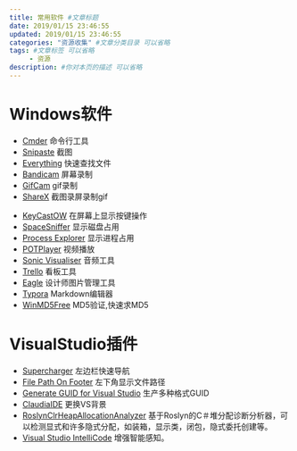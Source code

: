```yaml
---
title: 常用软件 #文章标题
date: 2019/01/15 23:46:55
updated: 2019/01/15 23:46:55
categories: "资源收集" #文章分类目录 可以省略
tags: #文章标签 可以省略
     - 资源
description: #你对本页的描述 可以省略
---
```


# Windows软件

- [Cmder](http://cmder.net/) 命令行工具
- [Snipaste](https://zh.snipaste.com/) 截图
- [Everything](http://www.voidtools.com/) 快速查找文件
- [Bandicam](https://www.bandicam.cn/) 屏幕录制
- [GifCam](https://gifcam.en.softonic.com/) gif录制   
- [ShareX](https://getsharex.com/) 截图录屏录制gif
<!-- more -->
- [KeyCastOW](https://brookhong.github.io/2014/04/28/keycast-on-windows.html) 在屏幕上显示按键操作
- [SpaceSniffer](http://www.uderzo.it/main_products/space_sniffer/) 显示磁盘占用
- [Process Explorer](https://docs.microsoft.com/zh-cn/sysinternals/downloads/process-explorer) 显示进程占用
- [POTPlayer](http://potplayer.daum.net/?lang=zh_CN) 视频播放
- [Sonic Visualiser](https://www.sonicvisualiser.org/) 音频工具
- [Trello](https://trello.com/) 看板工具
- [Eagle](https://cn.eagle.cool/) 设计师图片管理工具
- [Typora](https://www.typora.io/#windows) Markdown编辑器
- [WinMD5Free](http://www.winmd5.com/) MD5验证,快速求MD5

# VisualStudio插件

- [Supercharger](http://supercharger.tools/support.html) 左边栏快速导航
- [File Path On Footer](https://marketplace.visualstudio.com/items?itemName=ShemeerNS.FilePathOnFooter) 左下角显示文件路径
- [Generate GUID for Visual Studio](https://marketplace.visualstudio.com/items?itemName=kylebahrke.GenerateGUIDforVisualStudio2015) 生产多种格式GUID
- [ClaudiaIDE](https://marketplace.visualstudio.com/items?itemName=kbuchi.ClaudiaIDE) 更换VS背景
- [RoslynClrHeapAllocationAnalyzer](https://github.com/Microsoft/RoslynClrHeapAllocationAnalyzer) 基于Roslyn的C＃堆分配诊断分析器，可以检测显式和许多隐式分配，如装箱，显示类，闭包，隐式委托创建等。
- [Visual Studio IntelliCode](https://marketplace.visualstudio.com/items?itemName=VisualStudioExptTeam.VSIntelliCode) 增强智能感知。